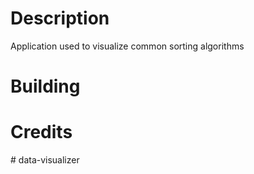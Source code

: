 # Description
Application used to visualize common sorting algorithms

# Building

# Credits
#   d a t a - v i s u a l i z e r  
 